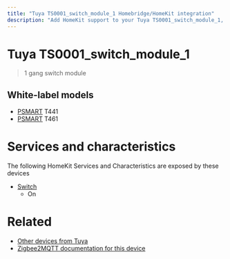 ```yaml
---
title: "Tuya TS0001_switch_module_1 Homebridge/HomeKit integration"
description: "Add HomeKit support to your Tuya TS0001_switch_module_1, using Homebridge, Zigbee2MQTT and homebridge-z2m."
---
```

<!---
This file has been GENERATED using src/docgen/docgen.ts
DO NOT EDIT THIS FILE MANUALLY!
-->
# Tuya TS0001_switch_module_1
> 1 gang switch module


## White-label models
* [PSMART](../index.md#psmart) T441
* [PSMART](../index.md#psmart) T461

# Services and characteristics
The following HomeKit Services and Characteristics are exposed by
these devices

* [Switch](../../switch.md)
  * On


# Related
* [Other devices from Tuya](../index.md#tuya)
* [Zigbee2MQTT documentation for this device](https://www.zigbee2mqtt.io/devices/TS0001_switch_module_1.html)
